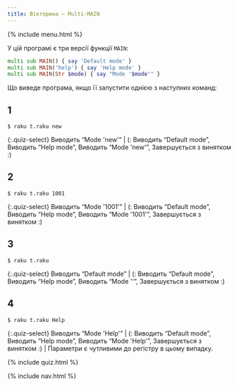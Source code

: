 ```yaml
---
title: Вікторина — Multi-MAIN
---
```


{% include menu.html %}

У цій програмі є три версії функції `MAIN`:

```raku
multi sub MAIN() { say 'Default mode' }
multi sub MAIN('help') { say 'Help mode' }
multi sub MAIN(Str $mode) { say "Mode '$mode'" }
```

Що виведе програма, якщо її запустити однією з наступних команд:

## 1

```console
$ raku t.raku new
```

{:.quiz-select}
Виводить “Mode &apos;new&apos;” | (: Виводить “Default mode”, Виводить “Help mode”, Виводить “Mode &apos;new&apos;”, Завершується з винятком :)

## 2

```console
$ raku t.raku 1001
```

{:.quiz-select}
Виводить “Mode &apos;1001&apos;” | (: Виводить “Default mode”, Виводить “Help mode”, Виводить “Mode &apos;1001&apos;”, Завершується з винятком :)

## 3

```console
$ raku t.raku
```

{:.quiz-select}
Виводить “Default mode” | (: Виводить “Default mode”, Виводить “Help mode”, Виводить “Mode &apos;&apos;”, Завершується з винятком :)

## 4

```console
$ raku t.raku Help
```

{:.quiz-select}
Виводить “Mode &apos;Help&apos;” | (: Виводить “Default mode”, Виводить “Help mode”, Виводить “Mode &apos;Help&apos;”, Завершується з винятком :) | Параметри є чутливими до регістру в цьому випадку.

{% include quiz.html %}

{% include nav.html %}